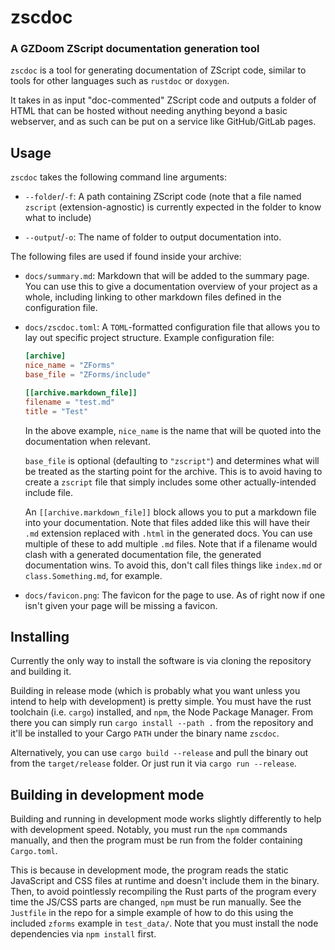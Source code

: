 # zscdoc
### A GZDoom ZScript documentation generation tool

`zscdoc` is a tool for generating documentation of ZScript code, similar to tools
for other languages such as `rustdoc` or `doxygen`.

It takes in as input "doc-commented" ZScript code and outputs a folder of HTML that can be hosted
without needing anything beyond a basic webserver, and as such can be put on a service like
GitHub/GitLab pages.

## Usage

`zscdoc` takes the following command line arguments:

- `--folder`/`-f`:
    A path containing ZScript code (note that a file named `zscript` (extension-agnostic)
    is currently expected in the folder to know what to include)

- `--output`/`-o`:
    The name of folder to output documentation into.

The following files are used if found inside your archive:

- `docs/summary.md`:
    Markdown that will be added to the summary page. You can use this to give a documentation
    overview of your project as a whole, including linking to other markdown files defined in the
    configuration file.

- `docs/zscdoc.toml`:
    A `TOML`-formatted configuration file that allows you to lay out specific project structure.
    Example configuration file:

    ```toml
    [archive]
    nice_name = "ZForms"
    base_file = "ZForms/include"

    [[archive.markdown_file]]
    filename = "test.md"
    title = "Test"
    ```

    In the above example, `nice_name` is the name that will be quoted into the documentation when
    relevant.

    `base_file` is optional (defaulting to `"zscript"`) and determines what will be treated as the
    starting point for the archive. This is to avoid having to create a `zscript` file that simply
    includes some other actually-intended include file.

    An `[[archive.markdown_file]]` block allows you to put a markdown file into your documentation.
    Note that files added like this will have their `.md` extension replaced with `.html` in the
    generated docs. You can use multiple of these to add multiple `.md` files. Note that if a
    filename would clash with a generated documentation file, the generated documentation wins. To
    avoid this, don't call files things like `index.md` or `class.Something.md`, for example.

- `docs/favicon.png`:
    The favicon for the page to use. As of right now if one isn't given your page will be missing a
    favicon.

## Installing

Currently the only way to install the software is via cloning the repository and building it.

Building in release mode (which is probably what you want unless you intend to help with
development) is pretty simple. You must have the rust toolchain (i.e. `cargo`) installed, and
`npm`, the Node Package Manager. From there you can simply run `cargo install --path .` from the
repository and it'll be installed to your Cargo `PATH` under the binary name `zscdoc`.

Alternatively, you can use `cargo build --release` and pull the binary out from the
`target/release` folder. Or just run it via `cargo run --release`.

## Building in development mode

Building and running in development mode works slightly differently to help with development speed.
Notably, you must run the `npm` commands manually, and then the program must be run from the folder
containing `Cargo.toml`.

This is because in development mode, the program reads the static JavaScript and CSS files at runtime
and doesn't include them in the binary. Then, to avoid pointlessly recompiling the Rust parts of the program
every time the JS/CSS parts are changed, `npm` must be run manually. See the `Justfile` in the repo for
a simple example of how to do this using the included `zforms` example in `test_data/`. Note that
you must install the node dependencies via `npm install` first.
